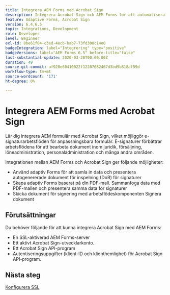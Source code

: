 ```yaml
---
title: Integrera AEM Forms med Acrobat Sign
description: Integrera Acrobat Sign och AEM Forms för att automatisera komplexa transaktioner och inkludera juridiskt bindande e-signaturer som en del av en smidig digital upplevelse.
feature: Adaptive Forms, Acrobat Sign
version: 6.4,6.5
topic: Integrations, Development
role: Developer
level: Beginner
exl-id: 0be61f04-c3ed-4ecb-bab7-73fd308c14e0
badgeIntegration: label="Integrering" type="positive"
badgeVersions: label="AEM Forms 6.5" before-title="false"
last-substantial-update: 2020-03-20T00:00:00Z
duration: 49
source-git-commit: af928e60410022f12207082467d3bd9b818af59d
workflow-type: tm+mt
source-wordcount: '171'
ht-degree: 0%

---
```


# Integrera AEM Forms med Acrobat Sign

Lär dig integrera AEM formulär med Acrobat Sign, vilket möjliggör e-signaturarbetsflöden för anpassningsbara formulär. E-signaturer förbättrar arbetsflödena för att bearbeta dokument inom juridik, försäljning, löneadministration, personaladministration och många andra områden.

Integrationen mellan AEM Forms och Acrobat Sign ger följande möjligheter:

* Använd adaptiv Forms för att samla in data och presentera autogenererade dokument för inspelning (DoR) för signaturer
* Skapa adaptiv Forms baserat på din PDF-mall. Sammanfoga data med PDF-mallen och presentera samma data för signaturer
* Skicka dokument för signering med arbetsflödeskomponenten Signera dokument

## Förutsättningar

Du behöver följande för att kunna integrera Acrobat Sign med AEM Forms:

* En SSL-aktiverad AEM Forms-server
* Ett aktivt Acrobat Sign-utvecklarkonto.
* Ett Acrobat Sign API-program
* Autentiseringsuppgifter (klient-ID och klienthemlighet) för Acrobat Sign API-program.

## Nästa steg

[Konfigurera SSL](./set-up-ssl.md)
